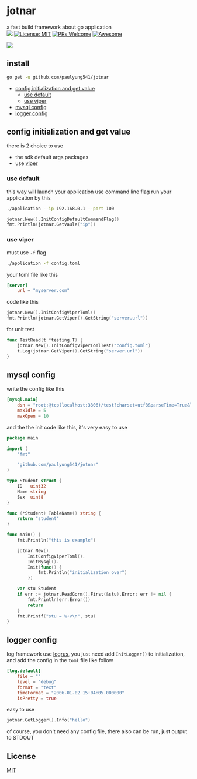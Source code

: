 # jotnar
a fast build framework about go application<br>
![](https://github.com/paulyung541/jotnar/workflows/.github/workflows/go.yml/badge.svg)
[![License: MIT](https://img.shields.io/badge/License-MIT-yellow.svg)](https://opensource.org/licenses/MIT)
[![PRs Welcome](https://img.shields.io/badge/PRs-welcome-brightgreen.svg?style=flat-square)](http://makeapullrequest.com)
[![Awesome](https://cdn.rawgit.com/sindresorhus/awesome/d7305f38d29fed78fa85652e3a63e154dd8e8829/media/badge.svg)](https://github.com/sindresorhus/awesome)

![](https://github.com/paulyung541/jotnar/blob/master/gopher_head.png)

## install
```sh
go get -u github.com/paulyung541/jotnar
```

* [config initialization and get value](https://github.com/paulyung541/jotnar#config-initialization-and-get-value)
  * [use default](https://github.com/paulyung541/jotnar#use-default)
  * [use viper](https://github.com/paulyung541/jotnar#use-viper)
* [mysql config](https://github.com/paulyung541/jotnar#mysql-config)
* [logger config](https://github.com/paulyung541/jotnar#logger-config)

## config initialization and get value
there is 2 choice to use<br>
* the sdk default args packages
* use [viper](https://github.com/spf13/viper)

### use default
this way will launch your application use command line flag
run your application by this
```sh
./application --ip 192.168.0.1 --port 100
```

```go
jotnar.New().InitConfigDefaultCommandFlag()
fmt.Println(jotnar.GetVaule("ip"))
```

### use viper
must use `-f` flag
```sh
./application -f config.toml
```

your toml file like this
```toml
[server]
    url = "myserver.com"
```

code like this
```go
jotnar.New().InitConfigViperToml()
fmt.Println(jotnar.GetViper().GetString("server.url"))
```

for unit test
```go
func TestRead(t *testing.T) {
	jotnar.New().InitConfigViperTomlTest("config.toml")
	t.Log(jotnar.GetViper().GetString("server.url"))
}
```

## mysql config
write the config like this
```toml
[mysql.main]
    dsn = "root:@tcp(localhost:3306)/test?charset=utf8&parseTime=True&loc=Local"
    maxIdle = 5
    maxOpen = 10
```

and the the init code like this, it's very easy to use
```go
package main

import (
	"fmt"

	"github.com/paulyung541/jotnar"
)

type Student struct {
	ID   uint32
	Name string
	Sex  uint8
}

func (*Student) TableName() string {
	return "student"
}

func main() {
	fmt.Println("this is example")

	jotnar.New().
		InitConfigViperToml().
		InitMysql().
		Init(func() {
			fmt.Println("initialization over")
		})

	var stu Student
	if err := jotnar.ReadGorm().First(&stu).Error; err != nil {
		fmt.Println(err.Error())
		return
	}
	fmt.Printf("stu = %+v\n", stu)
}
```

## logger config
log framework use [logrus](https://github.com/sirupsen/logrus), you just need add `InitLogger()` to initialization, and add the config in the `toml` file like follow
```toml
[log.default]
    file = ""
    level = "debug"
    format = "text"
    timeFormat = "2006-01-02 15:04:05.000000"
    isPretty = true
```

easy to use
```go
jotnar.GetLogger().Info("hello")
```

of course, you don't need any config file, there also can be run, just output to STDOUT

## License
[MIT](https://github.com/paulyung541/jotnar/blob/master/LICENSE)